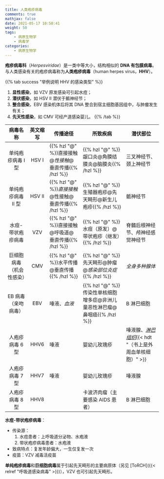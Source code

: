 ```yaml
---
title: 人类疱疹病毒
comments: true
mathjax: false
date: 2021-05-17 10:50:41
weight: 50
tags:
    - 病原生物学
    - 病毒学
categories:
    - 病原生物学
---
```


**疱疹病毒科**（*Herpesviridae*）是一类中等大小，结构相似的 **DNA 有包膜病毒**。与人类感染有关的疱疹病毒称为**人类疱疹病毒**（human herpes virus，**HHV**）。

<!--more-->

{{% tab success "举例说明 HHV 的感染类型" %}}
1. **显性感染**，如 VZV 原发感染可引起水痘；
2. **潜伏感染**，如 HSV Ⅱ 潜伏于骶神经节；
3. **整合感染**，EBV 感染机体后将其 DNA 整合到宿主细胞基因组中，与肿瘤发生有关；
4. **先天性感染**，如 CMV 可经产道感染婴儿。
{{% /tab %}}

|         病毒名称         | 英文缩写 | 传播途径                    | 所致疾病                                | 潜伏部位                        |
|:------------------------:|:--------:|-----------------------------|-----------------------------------------|---------------------------------|
|     单纯疱疹病毒 Ⅰ 型    |   HSV Ⅰ  | {{% hzl "@" %}}直接接触@*性接触*@垂直传播{{% /hzl %}} | {{% hzl "@" %}}龈口炎@角膜结膜炎@脑膜炎{{% /hzl %}}                | 三叉神经节、颈上神经节           |
|     单纯疱疹病毒 Ⅱ 型    |   HSV Ⅱ  | {{% hzl "@" %}}*直接接触*@性接触@垂直传播{{% /hzl %}} | {{% hzl "@" %}}生殖器疱疹@先天畸形@新生儿疱疹{{% /hzl %}}          | 骶神经节                        |
|     水痘-带状疱疹病毒    |    VZV   | {{% hzl "@" %}}直接接触@呼吸道@垂直传播{{% /hzl %}}    | {{% hzl "@" %}}水痘（原发）@带状疱疹（继发）{{% /hzl %}}           | 脊髓后根神经节、颅神经感觉神经节 |
| 巨细胞病毒（机会性感染） |    CMV   | {{% hzl "@" %}}水平传播@垂直传播{{% /hzl %}}           | {{% hzl "@" %}}先天畸形@肿瘤@*感染部位炎症*{{% /hzl %}}            | *全身多种腺体*                  |
|    EB 病毒（亲吻病毒）   |    EBV   | 唾液、*血液*               | {{% hzl "@" %}}传染性单核细胞增多症@非洲儿童恶性淋巴瘤@鼻咽癌{{% /hzl %}} | B 淋巴细胞                      |
|      人疱疹病毒 6 型     |   HHV6   | 唾液                        | 婴幼儿玫瑰疹                            | 唾液腺、<ins>*淋巴组织*</ins>{{< hdt "（书上是外周血单核细胞）" >}}              |
|      人疱疹病毒 7 型     |   HHV7   | 唾液                        | 婴幼儿玫瑰疹                            | 唾液腺                          |
|      人疱疹病毒 8 型     |   HHV8   |                             | 卡波济肉瘤（主要感染 AIDS 患者）        | B 淋巴细胞                      |

**水痘-带状疱疹病毒**：
- 传染源：
    1. 水痘患者：上呼吸道分泌物、水疱液
    2. 带状疱疹病毒患者：水疱液
- 致病特点：复发年龄偏大，一生仅复发一次
- 疫苗：VZV 减毒活疫苗

**单纯疱疹病毒**和**巨细胞病毒**属于引起先天畸形的主要病原体（另见 [ToRCH]({{< relref "呼吸道感染病毒" >}})），VZV 也可引起先天畸形。

